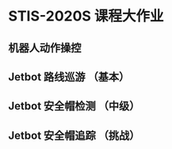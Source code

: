 # STIS-2020S 课程大作业

## 机器人动作操控

## Jetbot 路线巡游 （基本）

## Jetbot 安全帽检测 （中级）

## Jetbot 安全帽追踪 （挑战）





